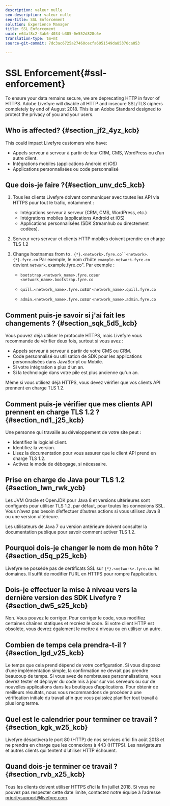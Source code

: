```yaml
---
description: valeur nulle
seo-description: valeur nulle
seo-title: SSL Enforcement
solution: Experience Manager
title: SSL Enforcement
uuid: e64af8c2-3ab6-4034-b385-0e552d828c6e
translation-type: tm+mt
source-git-commit: 7dc3ac6725a27460cecfa6051549da85370ca053

---
```



# SSL Enforcement{#ssl-enforcement}

To ensure your data remains secure, we are deprecating HTTP in favor of HTTPS. Adobe Livefyre will disable all HTTP and insecure SSL/TLS ciphers completely by end of August 2018. This is an Adobe Standard designed to protect the privacy of you and your users.

## Who is affected? {#section_jf2_4yz_kcb}

This could impact Livefyre customers who have:

* Appels serveur à serveur à partir de leur CRM, CMS, WordPress ou d’un autre client.
* Intégrations mobiles (applications Android et iOS)
* Applications personnalisées ou code personnalisé

## Que dois-je faire ?{#section_unv_dc5_kcb}

1. Tous les clients Livefyre doivent communiquer avec toutes les API via HTTPS pour tout le trafic, notamment :

   * Intégrations serveur à serveur (CRM, CMS, WordPress, etc.)
   * Intégrations mobiles (applications Android et iOS)
   * Applications personnalisées (SDK Streamhub ou directement codées).

1. Serveur vers serveur et clients HTTP mobiles doivent prendre en charge TLS 1.2
1. Change hostnames from  to . `{*}.<network>.fyre.co``<network>.{*}.fyre.co` Par exemple, le nom d’hôte `example.network.fyre.co` devient `network.`example.fyre.co". Par exemple :

   * `bootstrap.<network_name>.fyre.co`sur `<network_name>.bootstrap.fyre.co`

   * `quill.<network_name>.fyre.co`sur `<network_name>.quill.fyre.co`

   * `admin.<network_name>.fyre.co`sur `<network_name>.admin.fyre.co`

## Comment puis-je savoir si j'ai fait les changements ? {#section_sqk_5d5_kcb}

Vous pouvez déjà utiliser le protocole HTTPS, mais Livefyre vous recommande de vérifier deux fois, surtout si vous avez :

* Appels serveur à serveur à partir de votre CMS ou CRM.
* Code personnalisé ou utilisation de SDK pour les applications personnalisées dans JavaScript ou Mobile.
* Si votre intégration a plus d’un an.
* Si la technologie dans votre pile est plus ancienne qu'un an.

Même si vous utilisez déjà HTTPS, vous devez vérifier que vos clients API prennent en charge TLS 1.2.

## Comment puis-je vérifier que mes clients API prennent en charge TLS 1.2 ? {#section_nd1_j25_kcb}

Une personne qui travaille au développement de votre site peut :

* Identifiez le logiciel client.
* Identifiez la version.
* Lisez la documentation pour vous assurer que le client API prend en charge TLS 1.2.
* Activez le mode de débogage, si nécessaire.

## Prise en charge de Java pour TLS 1.2 {#section_lwn_rwk_ycb}

Les JVM Oracle et OpenJDK pour Java 8 et versions ultérieures sont configurés pour utiliser TLS 1.2, par défaut, pour toutes les connexions SSL. Vous n’avez pas besoin d’effectuer d’autres actions si vous utilisez Java 8 ou une version ultérieure.

Les utilisateurs de Java 7 ou version antérieure doivent consulter la documentation publique pour savoir comment activer TLS 1.2.

## Pourquoi dois-je changer le nom de mon hôte ? {#section_d5q_p25_kcb}

Livefyre ne possède pas de certificats SSL sur `{*}.<network>.fyre.co` les domaines. Il suffit de modifier l’URL en HTTPS pour rompre l’application.

## Dois-je effectuer la mise à niveau vers la dernière version des SDK Livefyre ? {#section_dw5_s25_kcb}

Non. Vous pouvez le corriger. Pour corriger le code, vous modifiez certaines chaînes statiques et recréez le code. Si votre client HTTP est obsolète, vous devrez également le mettre à niveau ou en utiliser un autre.

## Combien de temps cela prendra-t-il ? {#section_lgd_v25_kcb}

Le temps que cela prend dépend de votre configuration. Si vous disposez d’une implémentation simple, la confirmation ne devrait pas prendre beaucoup de temps. Si vous avez de nombreuses personnalisations, vous devrez tester et déployer du code mis à jour sur vos serveurs ou sur de nouvelles applications dans les boutiques d’applications. Pour obtenir de meilleurs résultats, nous vous recommandons de procéder à une vérification initiale du travail afin que vous puissiez planifier tout travail à plus long terme.

## Quel est le calendrier pour terminer ce travail ? {#section_kgk_w25_kcb}

Livefyre désactivera le port 80 (HTTP) de nos services d'ici fin août 2018 et ne prendra en charge que les connexions à 443 (HTTPS). Les navigateurs et autres clients qui tentent d’utiliser HTTP échouent.

## Quand dois-je terminer ce travail ? {#section_rvb_x25_kcb}

Tous les clients doivent utiliser HTTPS d’ici la fin juillet 2018. Si vous ne pouvez pas respecter cette date limite, contactez notre équipe à l’adresse prioritysupport@livefyre.com.
